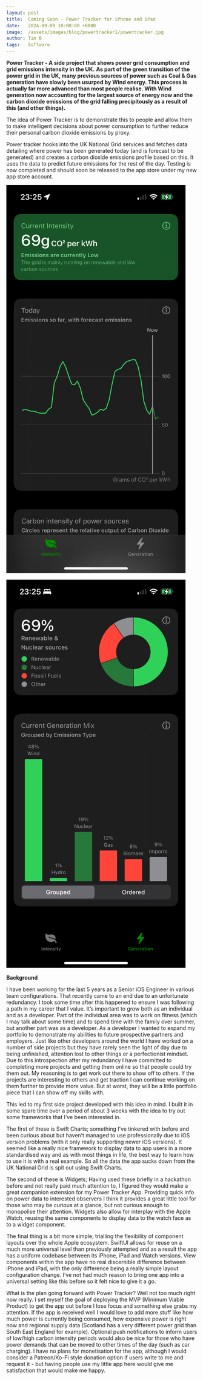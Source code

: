 ```yaml
---
layout: post
title:  Coming Soon - Power Tracker for iPhone and iPad
date:   2024-09-09 10:00:00 +0000
image:  /assets/images/blog/powertracker1/powertracker.jpg
author: Tim B
tags:   Software
---
```


**Power Tracker - A side project that shows power grid consumption and grid emissions intensity in the UK.**
**As part of the green transition of the power grid in the UK, many previous sources of power such as Coal & Gas generation have slowly been usurped by Wind energy. This process is actually far more advanced than most people realise. With Wind generation now accounting for the largest source of energy now and the carbon dioxide emissions of the grid falling precipitously as a result of this (and other things).**

The idea of Power Tracker is to demonstrate this to people and allow them to make intelligent decisions about power consumption to further reduce their personal carbon dioxide emissions by proxy. 

Power tracker hooks into the UK National Grid services and fetches data detailing where power has been generated today (and is forecast to be generated) and creates a carbon dioxide emissions profile based on this. It uses the data to predict future emissions for the rest of the day. 
Testing is now completed and should soon be released to the app store under my new app store account. 


![Carbon Intensity demonstrated in the App (for iPhone)](/assets/images/blog/powertracker1/powertracker1.png)

![Power production demonstrated in the App (for iPhone)](/assets/images/blog/powertracker1/powertracker2.png)

**Background**

I have been working for the last 5 years as a Senior iOS Engineer in various team configurations. That recently came to an end due to an unfortunate redundancy. I took some time after this happened to ensure I was following a path in my career that I value. It’s important to grow both as an individual and as a developer. Part of the individual area was to work on fitness (which I may talk about some time) and to spend time with the family over summer, but another part was as a developer. 
As a developer I wanted to expand my portfolio to demonstrate my abilities to future prospective partners and employers. Just like other developers around the world I have worked on a number of side projects but they have rarely seen the light of day due to being unfinished, attention lost to other things or a perfectionist mindset. 
Due to this introspection after my redundancy I have committed to completing more projects and getting them online so that people could try them out. My reasoning is to get work out there to show off to others. If the projects are interesting to others and get traction I can continue working on them further to provide more value. But at worst, they will be a little portfolio piece that I can show off my skills with.

This led to my first side project developed with this idea in mind. I built it in some spare time over a period of about 3 weeks with the idea to try out some frameworks that I’ve been interested in. 

The first of these is Swift Charts; something I’ve tinkered with before and been curious about but haven’t managed to use professionally due to iOS version problems (with it only really supporting newer iOS versions). It seemed like a really nice framework to display data to app users in a more standardised way and as with most things in life, the best way to learn how to use it is with a real example. So all the data the app sucks down from the UK National Grid is spit out using Swift Charts. 

The second of these is Widgets; Having used these briefly in a hackathon before and not really paid much attention to, I figured they would make a great companion extension for my Power Tracker App. Providing quick info on power data to interested observers I think it provides a great little tool for those who may be curious at a glance, but not curious enough to monopolise their attention. Widgets also allow for interplay with the Apple Watch, reusing the same components to display data to the watch face as to a widget component.

The final thing is a bit more simple; trialling the flexibility of component layouts over the whole Apple ecosystem. SwiftUI allows for reuse on a much more universal level than previously attempted and as a result the app has a uniform codebase between its iPhone, iPad and Watch versions. View components within the app have no real discernible difference between iPhone and iPad, with the only difference being a really simple layout configuration change. I’ve not had much reason to bring one app into a universal setting like this before so it felt nice to give it a go.

What is the plan going forward with Power Tracker? Well not too much right now really. I set myself the goal of deploying the MVP (Minimum Viable Product) to get the app out before I lose focus and something else grabs my attention. If the app is received well I would love to add more stuff like how much power is currently being consumed, how expensive power is right now and regional supply data (Scotland has a very different power grid than South East England for example). Optional push notifications to inform users of low/high carbon intensity periods would also be nice for those who have power demands that can be moved to other times of the day (such as car charging).
I have no plans for monetisation for the app, although I would consider a Patreon/Ko-Fi style donation option if users write to me and request it - but having people use my little app here would give me satisfaction that would make me happy.
